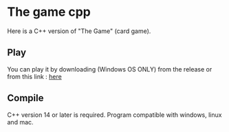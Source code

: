 # The game cpp

Here is a C++ version of "The Game" (card game).

## Play

You can play it by downloading (Windows OS ONLY) from the release or from this link : [here](https://github.com/Alaixs/The_game_cpp/releases/download/v1.10/the_game_cpp.exe)

## Compile

C++ version 14 or later is required. Program compatible with windows, linux and mac.
